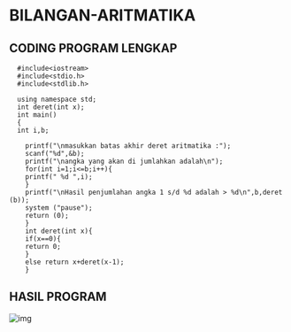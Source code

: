 # BILANGAN-ARITMATIKA

## CODING PROGRAM LENGKAP

      #include<iostream>
      #include<stdio.h>
      #include<stdlib.h>

      using namespace std;
      int deret(int x);
      int main()
      {
      int i,b;

        printf("\nmasukkan batas akhir deret aritmatika :");
        scanf("%d",&b);
        printf("\nangka yang akan di jumlahkan adalah\n");
        for(int i=1;i<=b;i++){
        printf(" %d ",i);
        }
        printf("\nHasil penjumlahan angka 1 s/d %d adalah > %d\n",b,deret (b));
        system ("pause");
        return (0);
        }
        int deret(int x){
        if(x==0){
        return 0;
        }
        else return x+deret(x-1);
        }


## HASIL PROGRAM


![img](https://github.com/dindapuspitadewi/BILANGAN-ARITMATIKA/blob/master/bilangan%20aritmatika.png?raw=true)

